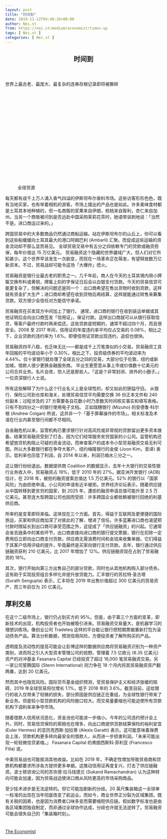 ```yaml
---
layout: post
title: "时间到"
date: 2019-11-12T04:48:20+00:00
author: Nei.st
from: https://nei.st/medium/economist/times-up
tags: [ Nei.st ]
categories: [ Nei.st ]
---
```


<article class="post-8545 post type-post status-publish format-standard hentry category-economist" id="post-8545">
 <header class="page-header medium Archives">
  <div class="page-header__image">
  </div>
  <div class="page-header__content">
   <h1 class="page-title text-align-center">
    时间到
   </h1>
  </div>
 </header>
 <div class="entry-content aesop-entry-content" id="post-8545-content">
  <link as="font" crossorigin="anonymous" href="//cdn.jsdelivr.net/gh/0nd1jyU39XQ/_/glyph/font-face/0uIzqoZjSuJfvSBnvgXTcApMtcVhMcpr.woff" rel="preload" type="font/woff"/>
  <link as="font" crossorigin="anonymous" href="//cdn.jsdelivr.net/gh/0nd1jyU39XQ/_/glyph/font-face/1sTnSLZWDKucPX6SAk.woff" rel="preload" type="font/woff"/>
  <p class="blog-post__description">
   世界上最古老、最庞大、最复杂的连串存根记录即将被撕碎
  </p>
  <span id="more-8545">
  </span>
  <div class="navigation__primary-inner">
   <a class="economist__link-logo" href="//nei.st/medium/economist">
   </a>
  </div>
  <div class="container img component-image">
   <div class="aspectRatioPlaceholder" style="padding-bottom:56.25%;height: 0;">
    <div class="progressiveMedia" data-height="720" data-width="1280">
     <img alt="" class="progressiveMedia-image" data-src="https://cdn.jsdelivr.net/gh/0nd1jyU39XQ/_/img/1/e52bf525ly1g8v5p2v74qj20zk0k0ald.jpg" src="https://cdn.jsdelivr.net/gh/0nd1jyU39XQ/_/img/1/e52bf525ly1g8v5p2v74qj20zk0k0ald.jpg"/>
    </div>
   </div>
   <div class="aesop-image-component">
    <figure class="aesop-image-component-image aesop-component-align-center aesop-image-component-caption-left">
     <figcaption class="aesop-image-component-caption">
      <p class="aesop-cap-description">
       全球货源
      </p>
      <p class="aesop-cap-cred">
      </p>
     </figcaption>
    </figure>
   </div>
  </div>
  <p>
   每天都有成千上万人涌入香气四溢的伊斯坦布尔香料市场。这些访客形形色色，既有当地买家，也有举着相机的游客。市场上摆出的产品也是如此。许多美味食材都是土耳其本地种植的，但一名商贩的浆果来自伊朗，核桃来自智利，杏仁来自加州。当另一个商贩被问到是否远赴中国采购茉莉花茶时，她语带讽刺地说：「当然不是。进口商运过来的。」
  </p>
  <p>
   跨国贸易中的大多数商品仍然通过商船运输。站在伊斯坦布尔的山丘上，你可以看到这些船缓缓向土耳其最大的港口阿姆巴利 (Ambarli) 汇聚。而促成这些运输的资金流动却不那么显而易见。
   <span class="markup--p">
    全球贸易交易中有五分之四依赖专门的贷款或融资担保，每年价值达 15 万亿美元。
   </span>
   贸易融资这个隐藏的世界疆域广大，但人们对它所知甚少。这个世界早该发生一次剧变，而现在一场革命正在萌发，有望释放数万亿新资本。不过，贸易战却可能令这场「大爆炸」熄火。
  </p>
  <p>
   贸易融资是银行业最古老的职责之一。几千年前，商人在今天的土耳其境内用小牌匾交换布料或黄铜，牌匾上刻的字保证日后会以白银支付货款。今天的贸易信贷可能更复杂了，但解决的问题还是同一个：出口商希望在售出货物时收到货款，这样就有资金扩大生产；进口商却希望在收到货物后再结算，这样就能通过转售来筹集货款。双方很少会信任对方能信守承诺。
  </p>
  <p>
   贸易融资在买卖双方中间加上了银行。
   <span class="markup--p">
    通常，进口商的银行在收到装运单据或其他证明后会向出口商签发「信用证」，保证付款。这样出口商就可以从银行获取信贷，等客户最终付款时再来偿还。这些贷款是短期的，通常不超过四个月，而且很安全。2008 至 2017 年间，信用证的年度违约率平均仅占交易的 0.08%，相比之下，企业贷款的违约率为 1.6%。即便信用证贷款出现违约，追偿也很快。
   </span>
  </p>
  <p>
   <span class="markup--p">
    贸易融资四平八稳，也乏味无比——都是成千上万笔类似的小交易。贸易融资工具年回报的平均波动率小于 0.30%，相比之下，投资级债券的平均波动率为 4.44%。仅十家银行就处理了全球五分之四的交易，大部分位于伦敦、纽约或新加坡。借款人很少更换金融服务商。
   </span>
   毕业生更愿意从事上市或价值数十亿美元的公司合并业务。名片会改，但人还是那些人。「这是个非常封闭、排外的小圈子。」 一位资深银行人士说。
  </p>
  <div class="code-block code-block-1" style="margin: 8px 0; clear: both;">
   <div class="container ads_KbHEVhh8Rw">
    <div class="card card--blog post-sidebar">
     <div class="card-body">
      <div class="logo_ngcontent-kty-0">
      </div>
      <div class="iframe-blocker U6XAMK63Vh00WqvF2BacIQ">
       <div class="background-h60B">
       </div>
       <div class="WumZiPCS4MeMw4pxQ">
       </div>
      </div>
     </div>
     <div class="card-footer">
      <div class="card-footer-wrapper" layout="row bottom-left">
      </div>
     </div>
    </div>
   </div>
  </div>
  <p>
   所有这些解释了为什么这个行业名义上是全球性的，却又如此的狭隘守旧。
   <span class="markup--p">
    从银行、保险公司到仓库和海关，处理贸易信贷平均需要交换 36 份正本文件和 240 份副本；过程涉及的 27 方需要各自花数小时乃至数天时间核实事实和填写表格。只有不到四分之一的银行使用电子文档。
   </span>
   正如瑞穗银行 (Mizuho) 的安德鲁·科尔根 (Andrew Colgan) 所说，这并非一个「基于屏幕操作的市场」。相关标准及术语在行业内甚至银行间都不尽相同。
  </p>
  <p>
   自金融危机以来，监管机构已要求银行针对高风险或非常规的贷款留出更多资本拨备。结果贸易融资受到了打击，因为它们经常服务贫穷国家的小公司。监管机构还希望放贷机构阻止可疑的资金流动，而审查客户的成本令小型贸易融资交易无利可图。所以大多数银行都在争夺大客户，纽约梅隆银行的金俊 (Joon Kim，音译) 表示。低利率也压低了利润，自 2014 年以来，利润已缩水三分之一。
  </p>
  <p>
   这让银行纷纷退出。数据提供商 Coalition 的数据显示，去年十大银行的交易性银行业务收入中，贸易融资占 19%，低于 2010 年的 27%。据亚洲开发银行 (ADB) 估计，在 2018 年，被拒的融资提案总值达 1.5 万亿美元。52% 的银行以「国家风险」为由拒绝申请。小公司的申请有近半被拒。世界经济论坛表示，随着供应链从中国转移到更贫穷的国家，到 2025 年，遭拒的融资申请总值可能升至 2.5 万亿美元。甚至连大型跨国公司也因而受损：许多跨国企业都依赖被银行回绝的利基供应商。
  </p>
  <p>
   所幸的是变革即将来临。这体现在三个方面。首先，得益于互联网及更便捷的国际旅运，买家和供应商加深了对彼此的了解，增进了信任。许多蓝筹进口商也渴望把付款时限延长到出口商可承受范围之外，这促成了「供应链融资」的兴起。它通常会省去链条中的某些环节，出口商直接向进口商的银行提交票据，银行在扣除一定费用后立即向出口商支付货款。供应商无需浪费时间和金钱来收集单据。它们得益于其客户信用评级的提升，毕竟最终是买家向银行支付货款。去年，银行通过供应链融资获利 210 亿美元，比 2017 年增加了 12%。供应链融资现在占到了贸易融资的 18%。
  </p>
  <p>
   其次，银行开始向第三方出售自己的部分贷款，同时也从其他机构购入部分债务。这有助于实现投资组合多样化并提升放贷能力。汇丰银行的苏拉特·圣古塔 (Surath Sengupta) 表示，汇丰将在 2019 年出售价值超过 300 亿美元的贸易资产，而三年前仅为 20 亿美元。
  </p>
  <h2>
   厚利交易
  </h2>
  <p>
   在这个二级市场上，银行仍占到买方的 95%。但是，由于第三个方面的变革，即新技术的出现，机构投资者也开始被吸引进来。贸易融资交易量大，是机器学习的理想训练场。像创业公司 Tradeteq 这样的平台能让银行把短期票据重新打包为滚动债务产品。算法分析数据，预测信用风险，方便投资者了解所购买的产品。
  </p>
  <div class="code-block code-block-1" style="margin: 8px 0; clear: both;">
   <div class="container ads_KbHEVhh8Rw">
    <div class="card card--blog post-sidebar">
     <div class="card-body">
      <div class="logo_ngcontent-kty-0">
      </div>
      <div class="iframe-blocker U6XAMK63Vh00WqvF2BacIQ">
       <div class="background-h60B">
       </div>
       <div class="WumZiPCS4MeMw4pxQ">
       </div>
      </div>
     </div>
     <div class="card-footer">
      <div class="card-footer-wrapper" layout="row bottom-left">
      </div>
     </div>
    </div>
   </div>
  </div>
  <p>
   透明度及流动性的提高可能会让彭博这样的数据供应商将贸易融资识别为一种资产类别，进而将之引入大型资本管理公司的视野。管理着 7.5 亿欧元 (8.35 亿美元) 资产的对冲基金 Fasanara Capital 已经投资了超过 16,000 笔贸易融资交易。另一家公司誓腾国际 (Stenn International) 则力争在 18 个月内将其贸易融资资产翻两番，达到 20 亿美元。
  </p>
  <p>
   然而其中也隐现风险。国际货币基金组织预测，受贸易保护主义和经济放缓的阻碍，2019 年全球贸易将仅增长 1.1%，低于 2018 年的 3.6%。截至目前，这给银行的收入仅带来了轻微的损失，部分原因是供应链正在重组，为全球性银行带来了新业务。但是较小型贷款机构的风险敞口较大。而交易量萎缩也可能迫使所有贷款机构下调利率来争夺市场。
  </p>
  <p>
   随着借款人信用状况恶化，资金池也可能进一步缩小。今年的公司违约预计会上升。同时，贸易信贷保险的索赔也在增多，向出口商提供货款结算保险的裕利安宜 (Euler Hermes) 的亚历克西斯·加拉蒂 (Alexis Garatti) 表示。这可能意味着保费会上涨，贷款机构更多转向最安全的借款人，从而进一步损害利润。「未来可能出现一轮轻微信贷紧缩。」 Fasanara Capital 的弗朗西斯科·菲利亚 (Francesco Filia) 说。
  </p>
  <p>
   中美贸易战也可能抵消其他收益。比如在 2019 年，不确定性增加导致贸易商和贷款机构都要求所涉各方提供更多单据。这推动信用证再度复兴，打击了供应链融资。波士顿咨询公司的苏坎德·拉马钱德兰 (Sukand Ramachandran) 认为这种转向可能会加速，因为贸易战迫使进口商从风险更高的市场采购商品。
  </p>
  <p>
   至少技术进步是无法逆转的。但它可能加剧新的分歧。20 英尺集装箱这一全球单一标准的出现在当年彻底改变了航运业。而如今，商业世界正分裂为区域集团，既有关税的因素，也是因为消费者口味多变而需要缩短供应链。假如数字标准也是由各区域集团独自制定，而非通过全球协作达成，分歧也许就无法逆转了。贸易融资可能会错失自己的「集装箱时刻」。
  </p>
  <div class="container ag ah">
   <div class="fe n el">
    <a class="dt du bn bo bp bq br bs bt bu dv dw bx by dx dy" href="https://nei.st/medium/economist?source=https://www.economist.com/finance-and-economics/2019/10/24/trade-finance-is-nearing-a-much-needed-shakeup">
     <div class="c ff fg ag ah fh el fi fj ce fk fl fm fn fo fp fq fr fs ft fu">
      <div class="bs em en eo ep eq fv ah fw fg ag bm eu fx q fy fz p ac">
      </div>
     </div>
    </a>
   </div>
  </div>
  <div class="code-block code-block-2" style="margin: 8px 0; clear: both;">
   <br/>
   <div class="container ads_KbHEVhh8Rw">
    <div class="card card--blog post-sidebar">
     <div class="card-body">
      <div class="logo_ngcontent-kty-0">
      </div>
      <div class="iframe-blocker U6XAMK63Vh00WqvF2BacIQ">
       <div class="background-h60B">
       </div>
       <div class="WumZiPCS4MeMw4pxQ">
       </div>
      </div>
     </div>
     <div class="card-footer">
      <div class="card-footer-wrapper" layout="row bottom-left">
      </div>
     </div>
    </div>
   </div>
  </div>
 </div>
 <footer class="entry-footer">
  <div class="categories icon-link">
   <a href="https://nei.st/category/medium/economist" rel="category tag">
    The Economist
   </a>
  </div>
 </footer>
</article>


